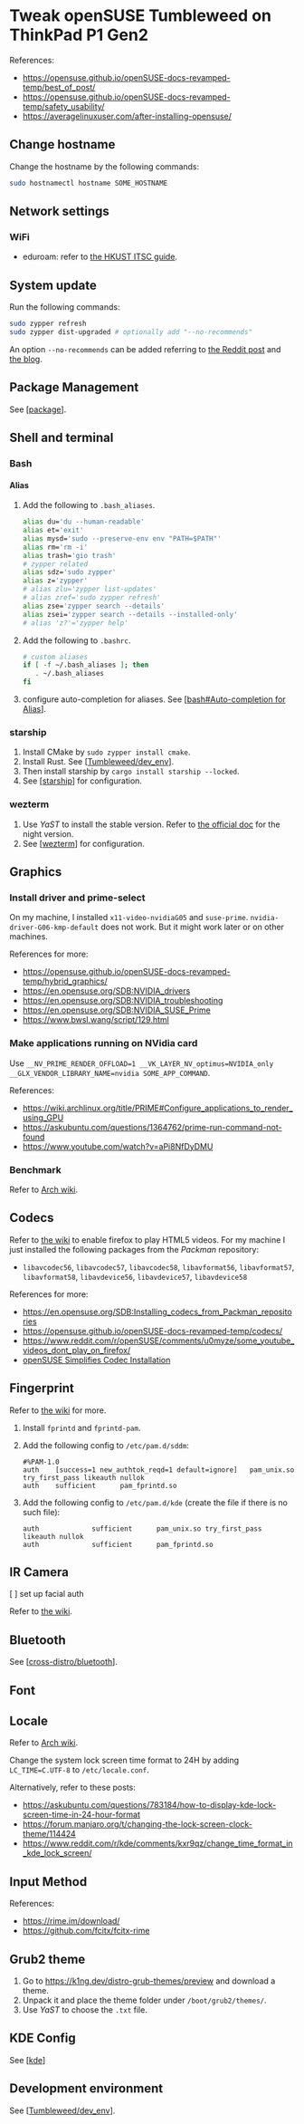 # Tweak openSUSE Tumbleweed on ThinkPad P1 Gen2

References:

- https://opensuse.github.io/openSUSE-docs-revamped-temp/best_of_post/
- https://opensuse.github.io/openSUSE-docs-revamped-temp/safety_usability/
- https://averagelinuxuser.com/after-installing-opensuse/

## Change hostname

Change the hostname by the following commands:

```bash
sudo hostnamectl hostname SOME_HOSTNAME
```

## Network settings

### WiFi

- eduroam: refer to [the HKUST ITSC guide]( https://itsc.hkust.edu.hk/services/general-it-services/wifi/wi-fi-services/configuration-eduroam ).

## System update

Run the following commands:

```bash
sudo zypper refresh
sudo zypper dist-upgraded # optionally add "--no-recommends"
```

An option `--no-recommends` can be added referring to [the Reddit post]( https://www.reddit.com/r/openSUSE/comments/10rnrnu/zypper_keeps_installing_kde_games_on_update_how/ ) and [the blog]( https://linuxkamarada.com/en/2021/04/07/what-are-recommended-packages-and-how-to-install-them-on-opensuse/ ).

## Package Management

See [[package]].

## Shell and terminal

### Bash

#### Alias

1. Add the following to `.bash_aliases`.

   ```bash
   alias du='du --human-readable'
   alias et='exit'
   alias mysd='sudo --preserve-env env "PATH=$PATH"'
   alias rm='rm -i'
   alias trash='gio trash'
   # zypper related
   alias sdz='sudo zypper'
   alias z='zypper'
   # alias zlu='zypper list-updates'
   # alias zref='sudo zypper refresh'
   alias zse='zypper search --details'
   alias zsei='zypper search --details --installed-only'
   # alias 'z?'='zypper help'
   ```

2. Add the following to `.bashrc`.

   ```bash
   # custom aliases
   if [ -f ~/.bash_aliases ]; then
      . ~/.bash_aliases
   fi
   ```

3. configure auto-completion for aliases. See [[bash#Auto-completion for Alias]].

### starship

1. Install CMake by `sudo zypper install cmake`.
2. Install Rust. See [[Tumbleweed/dev_env]].
3. Then install starship by `cargo install starship --locked`.
4. See [[starship]] for configuration.

### wezterm

1. Use *YaST* to install the stable version. Refer to [the official doc]( https://wezfurlong.org/wezterm/install/linux.html#installing-on-fedora-and-rpm-based-systems ) for the night version.
2. See [[wezterm]] for configuration.

## Graphics

### Install driver and prime-select

On my machine, I installed `x11-video-nvidiaG05` and `suse-prime`. `nvidia-driver-G06-kmp-default` does not work. But it might work later or on other machines.

References for more:

- https://opensuse.github.io/openSUSE-docs-revamped-temp/hybrid_graphics/
- https://en.opensuse.org/SDB:NVIDIA_drivers
- https://en.opensuse.org/SDB:NVIDIA_troubleshooting
- https://en.opensuse.org/SDB:NVIDIA_SUSE_Prime
- https://www.bwsl.wang/script/129.html

### Make applications running on NVidia card

Use `__NV_PRIME_RENDER_OFFLOAD=1 __VK_LAYER_NV_optimus=NVIDIA_only __GLX_VENDOR_LIBRARY_NAME=nvidia SOME_APP_COMMAND`.

References:

- https://wiki.archlinux.org/title/PRIME#Configure_applications_to_render_using_GPU
- https://askubuntu.com/questions/1364762/prime-run-command-not-found
- https://www.youtube.com/watch?v=aPi8NfDyDMU

### Benchmark

Refer to [Arch wiki]( https://wiki.archlinux.org/title/benchmarking#Graphics ).

## Codecs

Refer to [the wiki]( https://en.opensuse.org/SDB:Firefox_MP4/H.264_Video_Support ) to enable firefox to play HTML5 videos. For my machine I just installed the following packages from the *Packman* repository:

- `libavcodec56`, `libavcodec57`, `libavcodec58`, `libavformat56`, `libavformat57`, `libavformat58`, `libavdevice56`, `libavdevice57`, `libavdevice58`

References for more:

- https://en.opensuse.org/SDB:Installing_codecs_from_Packman_repositories
- https://opensuse.github.io/openSUSE-docs-revamped-temp/codecs/
- https://www.reddit.com/r/openSUSE/comments/u0myze/some_youtube_videos_dont_play_on_firefox/
- [openSUSE Simplifies Codec Installation](https://news.opensuse.org/2023/01/24/opensuse-simplifies-codec-install/)

## Fingerprint

Refer to [the wiki]( https://en.opensuse.org/SDB:Using_fingerprint_authentication ) for more.

1. Install `fprintd` and `fprintd-pam`.
2. Add the following config to `/etc/pam.d/sddm`:

   ```text
   #%PAM-1.0
   auth    [success=1 new_authtok_reqd=1 default=ignore]   pam_unix.so try_first_pass likeauth nullok
   auth    sufficient      pam_fprintd.so
   ```

3. Add the following config to `/etc/pam.d/kde` (create the file if there is no such file):

   ```text
   auth 			sufficient  	pam_unix.so try_first_pass likeauth nullok
   auth 			sufficient  	pam_fprintd.so
   ```

## IR Camera

[ ] set up facial auth

Refer to [the wiki]( https://en.opensuse.org/SDB:Facial_authentication ).

## Bluetooth

See [[cross-distro/bluetooth]].

## Font

<!-- TODO -->

## Locale

Refer to [Arch wiki]( https://wiki.archlinux.org/title/Locale ).

Change the system lock screen time format to 24H by adding `LC_TIME=C.UTF-8` to `/etc/locale.conf`.

Alternatively, refer to these posts:

- https://askubuntu.com/questions/783184/how-to-display-kde-lock-screen-time-in-24-hour-format
- https://forum.manjaro.org/t/changing-the-lock-screen-clock-theme/114424
- https://www.reddit.com/r/kde/comments/kxr9qz/change_time_format_in_kde_lock_screen/

## Input Method

<!-- TODO -->

References:

- https://rime.im/download/
- https://github.com/fcitx/fcitx-rime

## Grub2 theme

1. Go to https://k1ng.dev/distro-grub-themes/preview and download a theme.
2. Unpack it and place the theme folder under `/boot/grub2/themes/`.
3. Use *YaST* to choose the `.txt` file.

## KDE Config

See [[kde]]

## Development environment

See [[Tumbleweed/dev_env]].

[//begin]: # "Autogenerated link references for markdown compatibility"
[package]: package.md "Package Management"
[bash#Auto-completion for Alias]: ../../../cross-platform/shell_terminal/bash.md "Bash Usage"
[Tumbleweed/dev_env]: dev_env.md "Development Environment"
[starship]: ../../../cross-platform/shell_terminal/starship.md "Starship Config"
[wezterm]: ../../../cross-platform/shell_terminal/wezterm.md "Wezterm Config"
[cross-distro/bluetooth]: ../../cross-distro/bluetooth.md "Use the Same Bluetooth Device on Linux and Windows Dual Boot System"
[kde]: ../../cross-distro/kde.md "KDE Plasma Tweak"
[//end]: # "Autogenerated link references"
